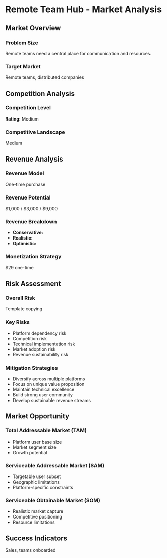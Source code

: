 # Remote Team Hub - Market Analysis

## Market Overview

### Problem Size
Remote teams need a central place for communication and resources.

### Target Market
Remote teams, distributed companies

## Competition Analysis

### Competition Level
**Rating:** Medium

### Competitive Landscape
Medium

## Revenue Analysis

### Revenue Model
One-time purchase

### Revenue Potential
$1,000 / $3,000 / $9,000

### Revenue Breakdown
- **Conservative:** 
- **Realistic:** 
- **Optimistic:** 

### Monetization Strategy
$29 one-time

## Risk Assessment

### Overall Risk
Template copying

### Key Risks
- Platform dependency risk
- Competition risk
- Technical implementation risk
- Market adoption risk
- Revenue sustainability risk

### Mitigation Strategies
- Diversify across multiple platforms
- Focus on unique value proposition
- Maintain technical excellence
- Build strong user community
- Develop sustainable revenue streams

## Market Opportunity

### Total Addressable Market (TAM)
- Platform user base size
- Market segment size
- Growth potential

### Serviceable Addressable Market (SAM)
- Targetable user subset
- Geographic limitations
- Platform-specific constraints

### Serviceable Obtainable Market (SOM)
- Realistic market capture
- Competitive positioning
- Resource limitations

## Success Indicators
Sales, teams onboarded
